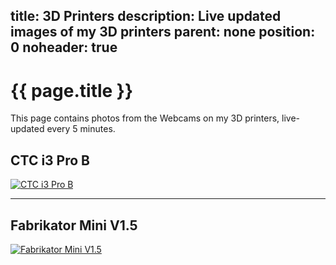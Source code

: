 title: 3D Printers
description: Live updated images of my 3D printers
parent: none
position: 0
noheader: true
---

# {{ page.title }}

This page contains photos from the Webcams on my 3D printers, live-updated every 5 minutes.

## CTC i3 Pro B

<div id="date-2">
    <noscript>
        <a href="//www.xythobuz.de/printer-2.jpg">
            <img src="//www.xythobuz.de/printer-2.jpg" alt="CTC i3 Pro B">
        </a>
    </noscript>
</div>

<hr>

## Fabrikator Mini V1.5

<div id="date-1">
    <noscript>
        <a href="//www.xythobuz.de/printer.jpg">
            <img src="//www.xythobuz.de/printer.jpg" alt="Fabrikator Mini V1.5">
        </a>
    </noscript>
</div>

<script type="text/javascript">
    function LastModUsingHeader(sFile, callback) {
        try {
            var x = new XMLHttpRequest;
            x.responseType = "blob";
            x.onreadystatechange = function() {
                if (x.readyState === 4 && x.status === 200) {
                    var dt = new Date(x.getResponseHeader('Last-Modified'))
                    callback(x.response, dt.toLocaleString());
                }
            };
            x.open('GET', sFile, true);
            x.send();
        } catch(y) {}
    }
    LastModUsingHeader("//www.xythobuz.de/printer-2.jpg", function(i, u) {
        var img = document.createElement("img");
        img.src = window.URL.createObjectURL(i);
        img.alt = "CTC i3 Pro B";

        var link = document.createElement("a");
        link.href = "//www.xythobuz.de/printer-2.jpg";
        link.appendChild(img);

        var up = document.createElement("p");
        up.appendChild(document.createTextNode("Upload Date: " + u));

        var dt = document.getElementById("date-2");
        dt.appendChild(link);
        dt.appendChild(up);
    });
    LastModUsingHeader("//www.xythobuz.de/printer.jpg", function(i, u) {
        var img = document.createElement("img");
        img.src = window.URL.createObjectURL(i);
        img.alt = "Fabrikator Mini V1.5";

        var link = document.createElement("a");
        link.href = "//www.xythobuz.de/printer.jpg";
        link.appendChild(img);

        var up = document.createElement("p");
        up.appendChild(document.createTextNode("Upload Date: " + u));

        var dt = document.getElementById("date-1");
        dt.appendChild(link);
        dt.appendChild(up);
    });
</script>
